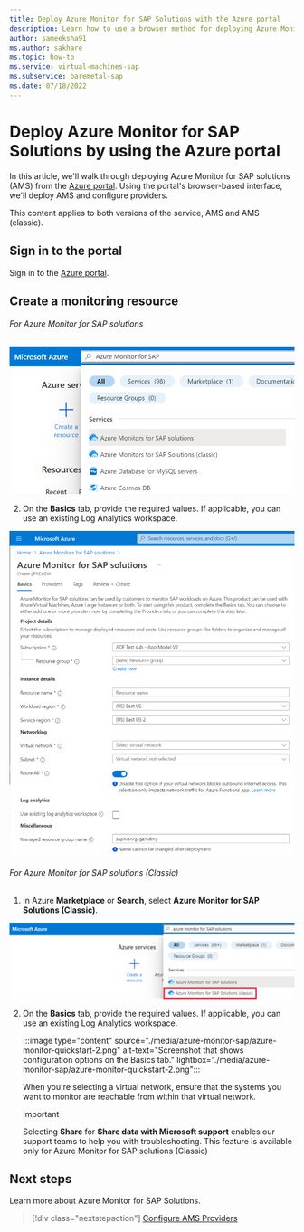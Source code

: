 ```yaml
---
title: Deploy Azure Monitor for SAP Solutions with the Azure portal
description: Learn how to use a browser method for deploying Azure Monitor for SAP Solutions.
author: sameeksha91
ms.author: sakhare
ms.topic: how-to
ms.service: virtual-machines-sap
ms.subservice: baremetal-sap
ms.date: 07/18/2022
---
```


# Deploy Azure Monitor for SAP Solutions by using the Azure portal

In this article, we'll walk through deploying Azure Monitor for SAP solutions (AMS) from the [Azure portal](https://azure.microsoft.com/features/azure-portal). Using the portal's browser-based interface, we'll deploy AMS and configure providers.

This content applies to both versions of the service, AMS and AMS (classic).
## Sign in to the portal

Sign in to the [Azure portal](https://portal.azure.com).

## Create a monitoring resource

###### For Azure Monitor for SAP solutions

![Diagram that shows Azure Monitor for SAP solutions Quick Start.](./media/azure-monitor-sap/azure-monitor-quickstart-1-new.png)


2. On the **Basics** tab, provide the required values. If applicable, you can use an existing Log Analytics workspace.
 

![Diagram that shows Azure Monitor for SAP solutions Quick Start 2.](./media/azure-monitor-sap/azure-monitor-quickstart-2-new.png)


###### For Azure Monitor for SAP solutions (Classic)

1. In Azure **Marketplace** or **Search**, select **Azure Monitor for SAP Solutions (Classic)**.

  ![Diagram shows Azure Monitor for SAP solutions classic quick start page.](./media/azure-monitor-sap/azure-monitor-quickstart-classic.png)


2. On the **Basics** tab, provide the required values. If applicable, you can use an existing Log Analytics workspace.

   :::image type="content" source="./media/azure-monitor-sap/azure-monitor-quickstart-2.png" alt-text="Screenshot that shows configuration options on the Basics tab." lightbox="./media/azure-monitor-sap/azure-monitor-quickstart-2.png":::

   When you're selecting a virtual network, ensure that the systems you want to monitor are reachable from within that virtual network. 

   > [!IMPORTANT]
   > Selecting **Share** for **Share data with Microsoft support** enables our support teams to help you with troubleshooting. This feature is available only for Azure Monitor for SAP solutions (Classic)



## Next steps

Learn more about Azure Monitor for SAP Solutions.

> [!div class="nextstepaction"]
> [Configure AMS Providers](configure-netweaver-azure-monitor-sap-solutions.md)
